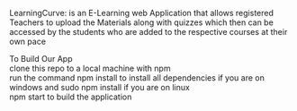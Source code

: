 
<p>LearningCurve: is an E-Learning web Application that allows registered Teachers to upload the Materials along with quizzes which then can be accessed by the students who are added to the respective courses at their own pace</p>

<p>To Build Our App<br>
clone this repo to a local machine with npm <br>
run the command npm install to install all dependencies if you are on windows and sudo npm install if you are on linux<br>
npm start to build the application<br>
</p>
